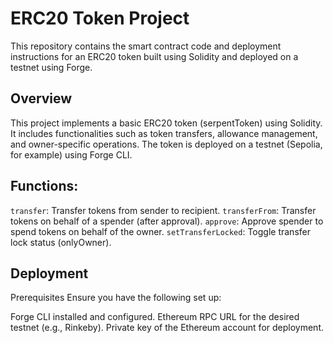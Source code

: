 
# ERC20 Token Project
This repository contains the smart contract code and deployment instructions for an ERC20 token built using Solidity and deployed on a testnet using Forge.

## Overview

This project implements a basic ERC20 token (serpentToken) using Solidity. It includes functionalities such as token transfers, allowance management, and owner-specific operations. The token is deployed on a testnet (Sepolia, for example) using Forge CLI.


## Functions:

```transfer```: Transfer tokens from sender to recipient.
```transferFrom```: Transfer tokens on behalf of a spender (after approval).
```approve```: Approve spender to spend tokens on behalf of the owner.
```setTransferLocked```: Toggle transfer lock status (onlyOwner).


## Deployment
Prerequisites
Ensure you have the following set up:

Forge CLI installed and configured.
Ethereum RPC URL for the desired testnet (e.g., Rinkeby).
Private key of the Ethereum account for deployment.